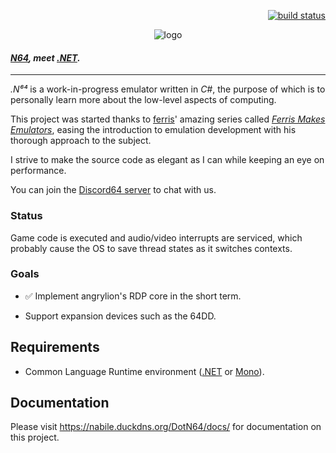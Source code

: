 <p align="right">
<a href="/CI/Logs?user=Nabile&repo=DotN64&branch=master"><img src="/CI/Badges?user=Nabile&repo=DotN64&branch=master" alt="build status"></a>
</p>

<p align="center">
<img src="docs/images/Logo.svg" alt="logo">
</p>

#### *[N64](https://en.wikipedia.org/wiki/Nintendo_64), meet [.NET](https://www.microsoft.com/net).*

---

*.N⁶⁴* is a work-in-progress emulator written in *C#*, the purpose of which is to personally learn more about the low-level aspects of computing.

This project was started thanks to [ferris](http://iamferris.com/)' amazing series called *[Ferris Makes Emulators](https://www.youtube.com/playlist?list=PL-sXmdrqqYYcL2Pvx9j7dwmdLqY7Mx8VY)*, easing the introduction to emulation development with his thorough approach to the subject.

I strive to make the source code as elegant as I can while keeping an eye on performance.

You can join the [Discord64 server](https://discord.gg/X4rwx2J) to chat with us.

### Status

Game code is executed and audio/video interrupts are serviced, which probably cause the OS to save thread states as it switches contexts.

### Goals

* ✅ Implement angrylion's RDP core in the short term.

* Support expansion devices such as the 64DD.

## Requirements

* Common Language Runtime environment ([.NET](https://www.microsoft.com/net/download) or [Mono](https://www.mono-project.com/download/stable/)).

## Documentation

Please visit <https://nabile.duckdns.org/DotN64/docs/> for documentation on this project.
